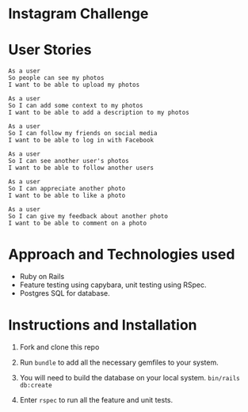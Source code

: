 # Instagram Challenge

User Stories
============
```
As a user
So people can see my photos
I want to be able to upload my photos

As a user
So I can add some context to my photos
I want to be able to add a description to my photos

As a user
So I can follow my friends on social media
I want to be able to log in with Facebook

As a user
So I can see another user's photos
I want to be able to follow another users

As a user
So I can appreciate another photo
I want to be able to like a photo

As a user
So I can give my feedback about another photo
I want to be able to comment on a photo

```

Approach and Technologies used
==============================

* Ruby on Rails
* Feature testing using capybara, unit testing using RSpec.
* Postgres SQL for database.


Instructions and Installation
=============================

1. Fork and clone this repo

2. Run ```bundle``` to add all the necessary gemfiles to your system.

3. You will need to build the database on your local system. ```bin/rails db:create```

4. Enter ```rspec``` to run all the feature and unit tests.
